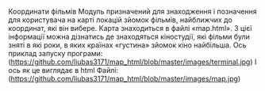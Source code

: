 Координати фільмів
Модуль призначений для знаходження і позначення для користувача на карті локацій зйомок фільмів, найближчих до координат, які він вибере. Карта знаходиться в файлі «map.html».
З цієї інформації можна дізнатись де знаходяться кіностудії, які фільми були зняті в які роки, в яких країнах «густина» зйомок кіно найбільша.
Ось приклад запуску програми: (https://github.com/liubas3171/map_html/blob/master/images/terminal.jpg)
І ось як це виглядає в html Файлі: (https://github.com/liubas3171/map_html/blob/master/images/map.jpg)
